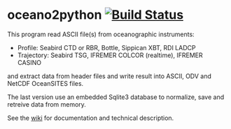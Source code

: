 # oceano2python [![Build Status](https://travis-ci.com/jgrelet/oceano2python.svg?branch=master)](https://app.travis-ci.com/github/jgrelet/oceano2python)

This program read ASCII file(s) from oceanographic instruments:

- Profile: Seabird CTD or RBR, Bottle, Sippican XBT, RDI LADCP
- Trajectory: Seabird TSG, IFREMER COLCOR (realtime), IFREMER CASINO

and extract data from header files and write result into ASCII, ODV and NetCDF OceanSITES files.

The last version use an embedded Sqlite3 database to normalize, save and retreive data from memory.

See the [wiki](https://github.com/jgrelet/oceano2python/wiki) for documentation and technical description.
